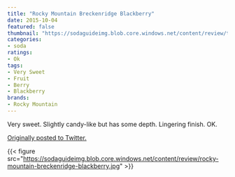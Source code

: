 ```yaml
---
title: "Rocky Mountain Breckenridge Blackberry"
date: 2015-10-04
featured: false
thumbnail: "https://sodaguideimg.blob.core.windows.net/content/review/thumbs/rocky-mountain-breckenridge-blackberry.jpg"
categories:
- soda
ratings:
- Ok
tags:
- Very Sweet
- Fruit
- Berry
- Blackberry
brands:
- Rocky Mountain
---
```


Very sweet. Slightly candy-like but has some depth. Lingering finish. OK.

[Originally posted to Twitter.](https://twitter.com/Cavorter/status/650710948034965504)

{{< figure src="https://sodaguideimg.blob.core.windows.net/content/review/rocky-mountain-breckenridge-blackberry.jpg" >}}
